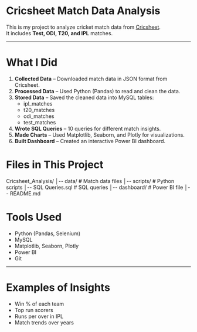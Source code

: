 # Cricsheet Match Data Analysis

This is my project to analyze cricket match data from [Cricsheet](https://cricsheet.org/).  
It includes **Test, ODI, T20, and IPL** matches.

---

# What I Did
1. **Collected Data** – Downloaded match data in JSON format from Cricsheet.
2. **Processed Data** – Used Python (Pandas) to read and clean the data.
3. **Stored Data** – Saved the cleaned data into MySQL tables:
   - ipl_matches
   - t20_matches
   - odi_matches
   - test_matches
4. **Wrote SQL Queries** – 10 queries for different match insights.
5. **Made Charts** – Used Matplotlib, Seaborn, and Plotly for visualizations.
6. **Built Dashboard** – Created an interactive Power BI dashboard.

# Files in This Project

Cricsheet_Analysis/
│-- data/ # Match data files
│-- scripts/ # Python scripts
│-- SQL Queries.sql # SQL queries
│-- dashboard/ # Power BI file
│-- README.md 

# Tools Used
- Python (Pandas, Selenium)
- MySQL
- Matplotlib, Seaborn, Plotly
- Power BI
- Git

---

# Examples of Insights
- Win % of each team
- Top run scorers
- Runs per over in IPL
- Match trends over years

